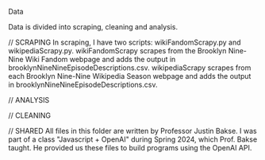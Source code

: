 Data

Data is divided into scraping, cleaning and analysis.

// SCRAPING
In scraping, I have two scripts: wikiFandomScrapy.py and wikipediaScrapy.py.
wikiFandomScrapy scrapes from the Brooklyn Nine-Nine Wiki Fandom webpage and adds the output in brooklynNineNineEpisodeDescriptions.csv.
wikipediaScrapy scrapes from each Brooklyn Nine-Nine Wikipedia Season webpage and adds the output in brooklynNineNineEpisodeDescriptions.csv.

// ANALYSIS

// CLEANING

// SHARED
All files in this folder are written by Professor Justin Bakse. I was part of a class "Javascript + OpenAI" during Spring 2024, which Prof. Bakse taught. He provided us these files to build programs using the OpenAI API.
